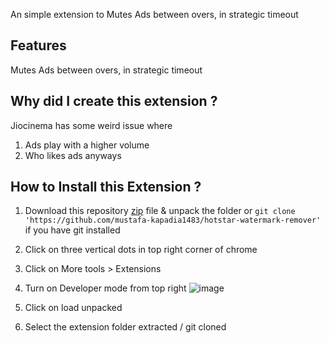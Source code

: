 An simple extension to Mutes Ads between overs, in strategic timeout

## Features

Mutes Ads between overs, in strategic timeout

## Why did I create this extension ?

Jiocinema has some weird issue where

1. Ads play with a higher volume
2. Who likes ads anyways

## How to Install this Extension ?

1. Download this repository [zip](https://github.com/mustafa-kapadia1483/hotstar-watermark-remover/archive/refs/heads/main.zip) file & unpack the folder or `git clone 'https://github.com/mustafa-kapadia1483/hotstar-watermark-remover'` if you have git installed

2. Click on three vertical dots in top right corner of chrome
3. Click on More tools > Extensions
4. Turn on Developer mode from top right
   ![image](https://user-images.githubusercontent.com/60058032/205482712-d929ea7e-2931-4ec2-8228-6b76d255409d.png)
5. Click on load unpacked
6. Select the extension folder extracted / git cloned
